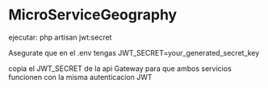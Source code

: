 # MicroServiceGeography

ejecutar: php artisan jwt:secret


Asegurate que en el .env tengas 
JWT_SECRET=your_generated_secret_key

copia el JWT_SECRET de la api Gateway para que ambos servicios funcionen con la misma autenticacion JWT
